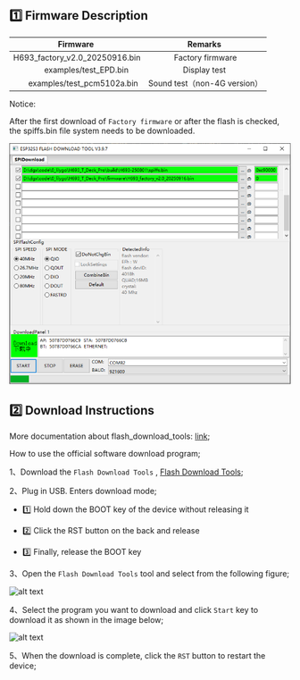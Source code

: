 ## :one: Firmware Description

|            Firmware                |          Remarks            |
| :--------------------------------: | :-------------------------: |
|   H693_factory_v2.0_20250916.bin   |      Factory firmware       |
|           examples/test_EPD.bin    |        Display test         |
|        examples/test_pcm5102a.bin  | Sound test（non-4G version） |

Notice: 

After the first download of `Factory firmware` or after the flash is checked, the spiffs.bin file system needs to be downloaded.

![alt text](image.png)

## :two: Download Instructions

More documentation about flash_download_tools: [link](https://docs.espressif.com/projects/esp-test-tools/en/latest/esp32/production_stage/tools/flash_download_tool.html);


How to use the official software download program;

1、Download the `Flash Download Tools` , [Flash Download Tools](https://dl.espressif.com/public/flash_download_tool.zip);

2、Plug in USB. Enters download mode;
- :one: Hold down the BOOT key of the device without releasing it

- :two: Click the RST button on the back and release

- :three: Finally, release the BOOT key

3、Open the `Flash Download Tools` tool and select from the following figure;

![alt text](../docs/image.png)

4、Select the program you want to download and click `Start` key to download it as shown in the image below;

![alt text](../docs/image-2.png)

5、When the download is complete, click the `RST` button to restart the device;

